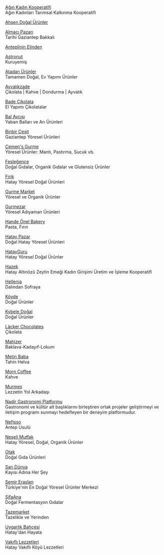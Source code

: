 <p>
<a href="https://www.aginkadinkooperatifi.com/">Ağın Kadın Kooperatifi</a>
<br>Ağın Kadınları Tarımsal Kalkınma Kooperatifi
</p>
<p>
<a href="https://ahsendogalurunler.com/">Ahsen Doğal Ürünler</a>
</p>
<p>
<a href="https://www.almacipazari.com.tr/">Almacı Pazarı</a>
<br>Tarihi Gaziantep Bakkalı
</p>
<p>
<a href="https://www.anteplininelinden.com/">Anteplinin Elinden</a>
</p>
<p>
<a href="https://astronutturkey.com/">Astronut</a>
<br>Kuruyemiş
</p>
<p>
<a href="https://www.atadanurunler.com/">Atadan Ürünler</a>
<br>Tamamen Doğal, Ev Yapımı Ürünler
</p>
<p>
<a href="https://www.ayvalikzade.com/">Ayvalıkzade</a>
<br>Çikolata | Kahve | Dondurma | Ayvalık
</p>
<p>
<a href="https://badecikolata.com/">Bade Çikolata</a>
<br>El Yapımı Çikolatalar
</p> 
<p>
<a href="https://www.balavcisi.com/">Bal Avcısı</a>
<br>Yaban Balları ve Arı Ürünleri
</p>
<p>
<a href="https://www.1001cesit.com.tr/">Binbir Çeşit</a>
<br>Gaziantep Yöresel Ürünleri
</p>
<p>
<a href="https://www.cemens.com.tr/">Çemen's Gurme</a>
<br>Yöresel Ürünler: Mantı, Pastırma, Sucuk vb.
</p> 
<p>
<a href="https://www.feslegence.com/">Fesleğence</a>
<br>Doğal Gıdalar, Organik Gıdalar ve Glutensiz Ürünler
</p> 
<p>
<a href="https://firik.com.tr/">Firik</a>
<br>Hatay Yöresel Doğal Ürünleri
</p> 
<p>
<a href="https://www.gurmemarket.com/">Gurme Market</a>
<br>Yöresel ve Organik Ürünler
</p> 
<p>
<a href="https://www.gurmezar.com.tr/">Gurmezar</a>
<br>Yöresel Adıyaman Ürünleri
</p> 
<p>
<a href="https://www.handeonel.com/">Hande Önel Bakery</a>
<br>Pasta, Fırın
</p> 
<p>
<a href="https://www.hataypazar.com/">Hatay Pazar</a>
<br>Doğal Hatay Yöresel Ürünleri
</p> 
<p>
<a href="https://www.hatayguru.com/">HatayGuru</a>
<br>Hatay Yöresel Doğal Ürünler
</p> 
<p>
<a href="https://www.hazek.com.tr/">Hazek</a>
<br>Hatay Altınözü Zeytin Emeği Kadın Girişimi Üretim ve İşleme Kooperatifi
</p> 
<p>
<a href="https://www.hellenia.com.tr/">Hellenia</a>
<br>Dalından Sofraya
</p> 
<p>
<a href="https://www.koyde.com/">Köyde</a>
<br>Doğal Ürünler
</p> 
<p>
<a href="https://kybeledogal.com/">Kybele Doğal</a>
<br>Doğal Ürünler
</p> 
<p>
<a href="https://www.lackerchocolates.com/">Läcker Chocolates</a>
<br>Çikolata
</p> 
<p>
<a href="https://www.mahizer.com.tr/">Mahizer</a>
<br>Baklava-Kadayıf-Lokum
</p> 
<p>
<a href="https://www.metinbaba.com.tr/">Metin Baba</a>
<br>Tahin Helva
</p> 
<p>
<a href="https://www.morncoffee.com/">Morn Coffee</a>
<br>Kahve
</p> 
<p>
<a href="https://www.murmes.com.tr/">Murmes</a>
<br>Lezzetin Yol Arkadaşı
</p> 
<p>
<a href="https://www.ngp.com.tr/?lang=tr">Nadir Gastronomi Platformu</a>
<br>Gastronomi ve kültür alt başlıklarını birleştiren ortak projeler geliştirmeyi ve iletişim programı sunmayı hedefleyen bir deneyim platformudur.
</p> 
<p>
<a href="https://www.nefisso.com.tr/">Nefisso</a>
<br>Antep Usulü
</p>
<p>
<a href="https://www.neselimutfakhatay.com/">Neşeli Mutfak</a>
<br>Hatay Yöresel, Doğal, Organik Ürünler
</p>
<p>
<a href="https://otak.com.tr/">Otak</a>
<br>Doğal Gıda Ürünleri
</p>
<p>
<a href="https://www.kayisiadinahersey.com/">Sarı Dünya</a>
<br>Kayısı Adına Her Şey
</p> 
<p>
<a href="https://www.semireraslan.com/">Semir Eraslan</a>
<br>Türkiye'nin En Doğal Yöresel Ürünler Merkezi
</p> 
<p>
<a href="https://www.sifaana.com.tr/">ŞifaAna</a>
<br>Doğal Fermentasyon Gıdalar
</p> 
<p>
<a href="https://www.tazemarket.co/">Tazemarket</a>
<br>Tazelikle ve Yerinden
</p> 
<p>
<a href="https://www.uygarlikbahcesi.com/">Uygarlık Bahçesi</a>
<br>Hatay'dan Hayata
</p> 
<p>
<a href="https://vakiflilezzetleri.com/">Vakıflı Lezzetleri</a>
<br>Hatay Vakıflı Köyü Lezzetleri
</p> 
